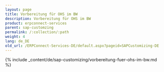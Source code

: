 ```yaml
---
layout: page
title: Vorbereitung für OHS im BW
description: Vorbereitung für OHS im BW
product: erpconnect-services
parent: sap-customzing
permalink: /:collection/:path
weight: 4
lang: de_DE
old_url: /ERPConnect-Services-DE/default.aspx?pageid=SAPCustomizing-DE:vorbereitung-fuer-ohs-im-bw	
---
```


{% include _content/de/sap-customizing/vorbereitung-fuer-ohs-im-bw.md  %}